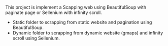 This project is implement a Scapping web using BeautifulSoup with paginate page or Sellenium with infinity scroll.

- Static folder to scrapping from static website and pagination using BeautifulSoup.
- Dynamic folder to scrapping from dynamic website (gmaps) and infinity scroll using Sellenium.